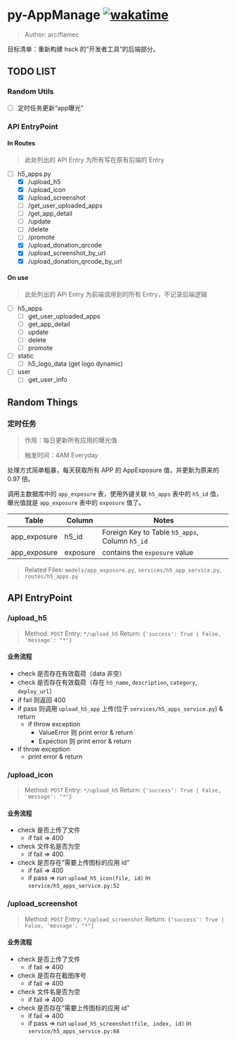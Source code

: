 # py-AppManage [![wakatime](https://wakatime.com/badge/user/b1cd697f-bbcd-4389-83a2-fe3b452e18fb/project/5e4fc6fc-ca20-4e9d-97a0-9ba43e1c2777.svg)](https://wakatime.com/badge/user/b1cd697f-bbcd-4389-83a2-fe3b452e18fb/project/5e4fc6fc-ca20-4e9d-97a0-9ba43e1c2777)

> Author: arc/flamec

目标清单：重新构建 hsck 的“开发者工具”的后端部分。

## TODO LIST

### Random Utils

- [ ] 定时任务更新“app曝光”

### API EntryPoint

#### In Routes

> 此处列出的 API Entry 为所有写在原有后端的 Entry

- [ ] h5_apps.py
  - [x] /upload_h5
  - [x] /upload_icon
  - [x] /upload_screenshot
  - [ ] /get_user_uploaded_apps
  - [ ] /get_app_detail
  - [ ] /update
  - [ ] /delete
  - [ ] /promote
  - [x] /upload_donation_qrcode
  - [x] /upload_screenshot_by_url
  - [x] /upload_donation_qrcode_by_url

#### On use

>  此处列出的 APi Entry 为前端调用到的所有 Entry，不记录后端逻辑

- [ ] h5_apps
  - [ ] get_user_uploaded_apps
  - [ ] get_app_detail
  - [ ] update
  - [ ] delete
  - [ ] promote
- [ ] static
  - [ ] h5_logo_data (get logo dynamic)
- [ ] user
  - [ ] get_user_info

## Random Things

### 定时任务

> 作用：每日更新所有应用的曝光值
>
> 触发时间：4AM Everyday

处理方式简单粗暴，每天获取所有 APP 的 AppExposure 值，并更新为原来的 0.97 倍。

调用主数据库中的 `app_exposure` 表，使用外键关联 `h5_apps` 表中的 `h5_id` 值，
曝光值就是 `app_exposure` 表中的 `exposure` 值了。

| Table        | Column   | Notes                                          |
|--------------|----------|------------------------------------------------|
| app_exposure | h5_id    | Foreign Key to Table `h5_apps`, Column `h5_id` |
| app_exposure | exposure | contains the `exposure` value                  |

> Related Files: `models/app_exposure.py`, `services/h5_app_service.py`, `routes/h5_apps.py`

## API EntryPoint

### /upload_h5

> Method: `POST`
> Entry: `*/upload_h5`
> Return: `{'success': True | False, 'message': "*"}`

#### 业务流程

- check 是否存在有效载荷（data 非空）
- check 是否存在有效载荷（存在 `h5_name`, `description`, `category`, `deploy_url`）
- if fail 则返回 400
- if pass 则调用 `upload_h5_app` 上传(位于 `services/h5_apps_service.py`) & return
  - if throw exception
    - ValueError 则 print error & return
    - Expection 则 print error & return
- if throw exception
  - print error & return

### /upload_icon

> Method: `POST`
> Entry: `*/upload_h5`
> Return: `{'success': True | False, 'message': "*"}`

#### 业务流程

- check 是否上传了文件
  - if fail => 400
- check 文件名是否为空
  - if fail => 400
- check 是否存在“需要上传图标的应用 id”
  - if fail => 400
  - if pass => run `upload_h5_icon(file, id)` in `service/h5_apps_service.py:52`

### /upload_screenshot

> Method: `POST`
> Entry: `*/upload_screenshot`
> Return: `{'success': True | False, 'message': "*"}`

#### 业务流程

- check 是否上传了文件
  - if fail => 400
- check 是否存在截图序号
  - if fail => 400
- check 文件名是否为空
  - if fail => 400
- check 是否存在“需要上传图标的应用 id”
  - if fail => 400
  - if pass => run `upload_h5_screenshot(file, index, id)` in `service/h5_apps_service.py:68`
